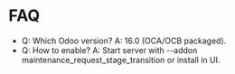 # FAQ

- Q: Which Odoo version? A: 16.0 (OCA/OCB packaged).
- Q: How to enable? A: Start server with --addon maintenance_request_stage_transition or install in UI.

